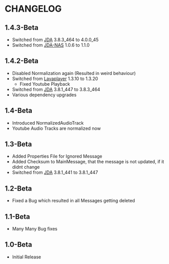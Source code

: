 # CHANGELOG

## 1.4.3-Beta

- Switched from [JDA](https://github.com/DV8FromTheWorld/JDA) 3.8.3_464 to 4.0.0_45
- Switched from [JDA-NAS](https://github.com/sedmelluq/jda-nas) 1.0.6 to 1.1.0

## 1.4.2-Beta

- Disabled Normalization again (Resulted in weird behaviour)
- Switched from [Lavaplayer](https://github.com/sedmelluq/lavaplayer) 1.3.10 to 1.3.20
  - Fixed Youtube Playback
- Switched from [JDA](https://github.com/DV8FromTheWorld/JDA) 3.8.1_447 to 3.8.3_464
- Various dependency upgrades

## 1.4-Beta

- Introduced NormalizedAudioTrack
- Youtube Audio Tracks are normalized now

## 1.3-Beta

- Added Properties File for Ignored Message
- Added Checksum to MainMessage, that the message is not updated, if it didnt change
- Switched from [JDA](https://github.com/DV8FromTheWorld/JDA) 3.8.1_441 to 3.8.1_447

## 1.2-Beta

- Fixed a Bug which resulted in all Messages getting deleted

## 1.1-Beta

- Many Many Bug fixes

## 1.0-Beta

- Initial Release
